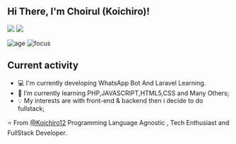 ## **Hi There, I'm Choirul (Koichiro)!**




<a href="https://web.facebook.com/irul.saja.5099"><img src="https://img.shields.io/badge/Facebook-1877F2?style=for-the-badge&logo=facebook&logoColor=white"/></a>
<a href="https://www.instagram.com/iki.irul/"><img src="https://img.shields.io/badge/Instagram%20-%23E4405F.svg?&style=for-the-badge&logo=Instagram&logoColor=white"/></a>

![age](https://img.shields.io/badge/Age-19-blue)
![focus](https://img.shields.io/badge/Focus-FullStack-blue)

## Current activity

- 💻 I'm currently developing WhatsApp Bot And Laravel Learning.
- 📖 I’m currently learning PHP,JAVASCRIPT,HTML5,CSS and Many Others;
- 💡 My interests are with front-end & backend then i decide to do fullstack;

⭐️ From [@Koichiro12](https://github.com/Koichiro12)
Programming Language Agnostic , Tech Enthusiast and FullStack Developer.

